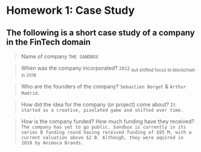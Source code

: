 # Homework 1: Case Study

## The following is a short case study of a company in the FinTech domain

> Name of company 
 `THE SANDBOX`

> When was the company incorporated? 
`2012` <sub> but shifted focus to blockchain in 2018 </sub>

> Who are the founders of the company? 
`Sebastien Borget` & `Arthur Madrid`.

> How did the idea for the company (or project) come about? 
 `It started as a creative, pixelated game and shifted over time.`

> How is the company funded? How much funding have they received?
    `The company has yet to go public. Sandbox is currently in its series B funding round having received funding of $95 M, with a current valuation above $2 B. Although, they were aquired in 2018 by Animoca Brands.`
